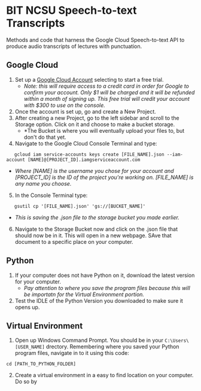 # BIT NCSU Speech-to-text Transcripts 
Methods and code that harness the Google Cloud Speech-to-text API to produce audio transcripts of lectures with punctuation. 

## Google Cloud
1. Set up a [Google Cloud Account](https://cloud.google.com/) selecting to start a free trial. 
   - *Note: this will require access to a credit card in order for Google to confirm your account. Only $1 will be charged and it will be  refunded within a month of signing up. This free trial will credit your account with $300 to use on the console.*
2. Once the account is set up, go and create a New Project.  
3. After creating a new Project, go to the left sidebar and scroll to the Storage option. Click on it and choose to make a bucket storage.   
   - *The Bucket is where you will eventually upload your files to, but don't do that yet.   
4. Navigate to the Google Cloud Console Terminal and type:  
```
   gcloud iam service-accounts keys create [FILE_NAME].json --iam-account [NAME]@[PROJECT_ID].iamgserviceaccount.com
```
   - *Where [NAME] is the username you chose for your account and [PROJECT_ID] is the ID of the project you're working on. [FILE_NAME] is any name you choose.*  
5. In the Console Terminal type:  
```
   gsutil cp '[FILE_NAME].json' 'gs://[BUCKET_NAME]'
```  
   - *This is saving the .json file to the storage bucket you made earlier.*
6. Navigate to the Storage Bucket now and click on the .json file that should now be in it. This will open in a new webpage. SAve that document to a specific place on your computer. 

## Python
1. If your computer does not have Python on it, download the latest version for your computer. 
   - *Pay attention to where you save the program files because this will be importatn for the Virtual Environment portion.*  
2. Test the IDLE of the Python Version you downloaded to make sure it opens up.  

## Virtual Environment  
1. Open up Windows Command Prompt. You should be in your ```C:\Users\[USER_NAME]``` drectory. Remembering where you saved your Python program files, navigate in to it using this code:  
```
cd [PATH_TO_PYTHON_FOLDER]  
```
2. Create a virtual environment in a easy to find location on your computer. Do so by 


